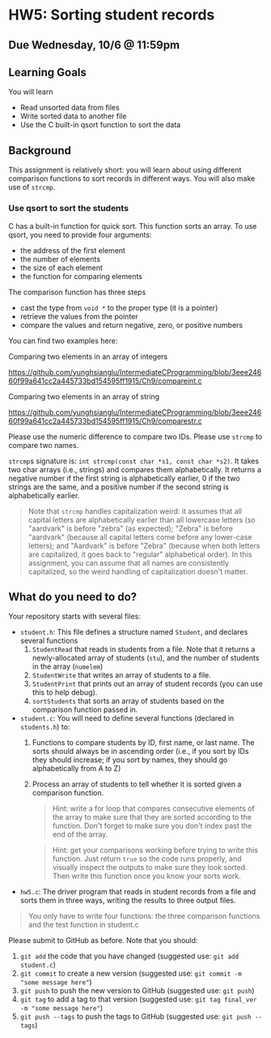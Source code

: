 # HW5: Sorting student records
## Due Wednesday, 10/6 @ 11:59pm

## Learning Goals 

You will learn
* Read unsorted data from files
* Write sorted data to another file
* Use the C built-in qsort function to sort the data

## Background

This assignment is relatively short: you will learn about using different comparison functions to sort records in different ways. You will also make use of `strcmp`.

### Use qsort to sort the students

C has a built-in function for quick sort. This function sorts an
array.  To use qsort, you need to provide four arguments:

* the address of the first element
* the number of elements
* the size of each element
* the function for comparing elements

The comparison function has three steps

* cast the type from `void *` to the proper type (it is a pointer)
* retrieve the values from the pointer
* compare the values and return negative, zero, or positive numbers

You can find two examples here:

Comparing two elements in an array of integers

https://github.com/yunghsianglu/IntermediateCProgramming/blob/3eee24660f99a641cc2a445733bd154595ff1915/Ch9/compareint.c

Comparing two elements in an array of string

https://github.com/yunghsianglu/IntermediateCProgramming/blob/3eee24660f99a641cc2a445733bd154595ff1915/Ch9/comparestr.c

Please use the numeric difference to compare two IDs.
Please use `strcmp` to compare two names.

`strcmp`s signature is: `int strcmp(const char *s1, const char *s2)`. It takes two char arrays (i.e., strings) and compares them alphabetically. It returns a negative number if the first string is alphabetically earlier, 0 if the two strings are the same, and a positive number if the second string is alphabetically earlier.

> Note that `strcmp` handles capitalization weird: it assumes that all capital letters are alphabetically earlier than all lowercase letters (so "aardvark" is before "zebra" (as expected); "Zebra" is before "aardvark" (because all capital letters come before any lower-case letters); and "Aardvark" is before "Zebra" (because when both letters are capitalized, it goes back to "regular" alphabetical order). In this assignment, you can assume that all names are consistently capitalized, so the weird handling of capitalization doesn't matter.

## What do you need to do?

Your repository starts with several files:
* `student.h`: This file defines a structure named `Student`, and declares several functions
  1. `StudentRead` that reads in students from a file. Note that it returns a newly-allocated
     array of students (`stu`), and the number of students in the array (`numelem`)
  2. `StudentWrite` that writes an array of students to a file.
  3. `StudentPrint` that prints out an array of student records (you can use this to help debug).
  4. `sortStudents` that sorts an array of students based on the comparison function passed in.
* `student.c`: You will need to define several functions (declared in `students.h`)
  to:
  1. Functions to compare students by ID, first name, or last name. The sorts should always be in ascending order (i.e., if you sort by IDs they should increase; if you sort by names, they should go alphabetically from A to Z)
  2. Process an array of students to tell whether it is sorted given a comparison function. 
     > Hint: write a for loop that compares consecutive elements of the array to make sure that they are sorted according to the function. Don't forget to make sure you don't index past the end of the array.
  
     > Hint: get your comparisons working before trying to write this function. Just return `true` so the code runs properly, and visually inspect the outputs to make sure they look sorted. Then write this function once you know your sorts work.
* `hw5.c`: The driver program that reads in student records from a file and sorts them in three ways, writing the results to three output files.

> You only have to write four functions: the three comparison functions and the test function in student.c

Please submit to GitHub as before. Note that you should:

1. `git add` the code that you have changed (suggested use: `git add student.c`)
2. `git commit` to create a new version (suggested use: `git commit -m "some message here"`)
3. `git push` to push the new version to GitHub (suggested use: `git push`)
4. `git tag` to add a tag to that version (suggested use: `git tag final_ver -m "some message here"`)
5. `git push --tags` to push the tags to GitHub (suggested use: `git push --tags`)